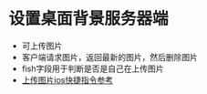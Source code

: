 # 设置桌面背景服务器端
* 可上传图片
* 客户端请求图片，返回最新的图片，然后删除图片
* fish字段用于判断是否是自己在上传图片
* [上传图片ios快捷指令参考](https://www.icloud.com/shortcuts/176200a5d7e74dd19f04be22aeb72110)

